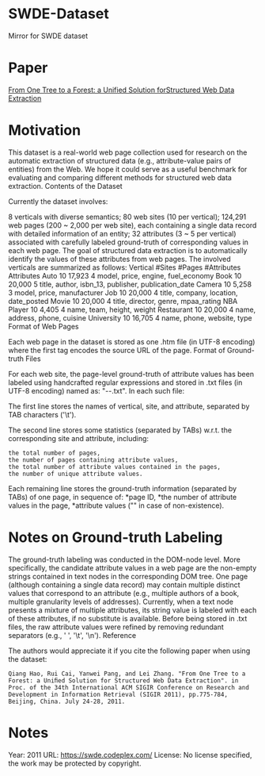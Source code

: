 # SWDE-Dataset
Mirror for SWDE dataset

# Paper
[From One Tree to a Forest: a Unified Solution forStructured Web Data Extraction](https://www.microsoft.com/en-us/research/wp-content/uploads/2016/02/StructedDataExtraction_SIGIR2011.pdf)

# Motivation

This dataset is a real-world web page collection used for research on the automatic extraction of structured data (e.g., attribute-value pairs of entities) from the Web. We hope it could serve as a useful benchmark for evaluating and comparing different methods for structured web data extraction.
Contents of the Dataset

Currently the dataset involves:

8 verticals with diverse semantics; 80 web sites (10 per vertical); 124,291 web pages (200 ~ 2,000 per web site), each containing a single data record with detailed information of an entity; 32 attributes (3 ~ 5 per vertical) associated with carefully labeled ground-truth of corresponding values in each web page. The goal of structured data extraction is to automatically identify the values of these attributes from web pages. The involved verticals are summarized as follows:
Vertical 	#Sites 	#Pages 	#Attributes 	Attributes
Auto 	10 	17,923 	4 	model, price, engine, fuel_economy
Book 	10 	20,000 	5 	title, author, isbn_13, publisher, publication_date
Camera 	10 	5,258 	3 	model, price, manufacturer
Job 	10 	20,000 	4 	title, company, location, date_posted
Movie 	10 	20,000 	4 	title, director, genre, mpaa_rating
NBA Player 	10 	4,405 	4 	name, team, height, weight
Restaurant 	10 	20,000 	4 	name, address, phone, cuisine
University 	10 	16,705 	4 	name, phone, website, type
Format of Web Pages

Each web page in the dataset is stored as one .htm file (in UTF-8 encoding) where the first tag encodes the source URL of the page.
Format of Ground-truth Files

For each web site, the page-level ground-truth of attribute values has been labeled using handcrafted regular expressions and stored in .txt files (in UTF-8 encoding) named as: "<vertical>-<site>-<attribute>.txt".
In each such file:

The first line stores the names of vertical, site, and attribute, separated by TAB characters ('\t').

The second line stores some statistics (separated by TABs) w.r.t. the corresponding site and attribute, including:

    the total number of pages,
    the number of pages containing attribute values,
    the total number of attribute values contained in the pages,
    the number of unique attribute values.

Each remaining line stores the ground-truth information (separated by TABs) of one page, in sequence of: *page ID, *the number of attribute values in the page, *attribute values ("<NULL>" in case of non-existence).

# Notes on Ground-truth Labeling

The ground-truth labeling was conducted in the DOM-node level. More specifically, the candidate attribute values in a web page are the non-empty strings contained in text nodes in the corresponding DOM tree. One page (although containing a single data record) may contain multiple distinct values that correspond to an attribute (e.g., multiple authors of a book, multiple granularity levels of addresses). Currently, when a text node presents a mixture of multiple attributes, its string value is labeled with each of these attributes, if no substitute is available. Before being stored in .txt files, the raw attribute values were refined by removing redundant separators (e.g., ' ', '\t', '\n').
Reference

The authors would appreciate it if you cite the following paper when using the dataset:
```
Qiang Hao, Rui Cai, Yanwei Pang, and Lei Zhang. "From One Tree to a Forest: a Uniﬁed Solution for Structured Web Data Extraction". in Proc. of the 34th International ACM SIGIR Conference on Research and Development in Information Retrieval (SIGIR 2011), pp.775-784, Beijing, China. July 24-28, 2011.
```

# Notes
Year: 2011
URL: https://swde.codeplex.com/
License: No license specified, the work may be protected by copyright.
